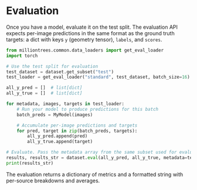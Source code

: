 # Evaluation

Once you have a model, evaluate it on the test split. The evaluation API expects per-image predictions in the same format as the ground truth targets: a dict with keys `y` (geometry tensor), `labels`, and `scores`.

```python
from milliontrees.common.data_loaders import get_eval_loader
import torch

# Use the test split for evaluation
test_dataset = dataset.get_subset("test")
test_loader = get_eval_loader("standard", test_dataset, batch_size=16)

all_y_pred = []  # list[dict]
all_y_true = []  # list[dict]

for metadata, images, targets in test_loader:
    # Run your model to produce predictions for this batch
    batch_preds = MyModel(images)

    # Accumulate per-image predictions and targets
    for pred, target in zip(batch_preds, targets):
        all_y_pred.append(pred)
        all_y_true.append(target)

# Evaluate. Pass the metadata array from the same subset used for evaluation
results, results_str = dataset.eval(all_y_pred, all_y_true, metadata=test_dataset.metadata_array)
print(results_str)
```

The evaluation returns a dictionary of metrics and a formatted string with per-source breakdowns and averages.
